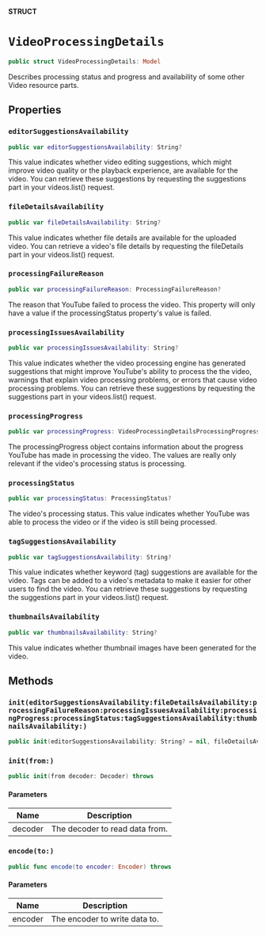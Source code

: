 **STRUCT**

# `VideoProcessingDetails`

```swift
public struct VideoProcessingDetails: Model
```

Describes processing status and progress and availability of some other Video resource parts.

## Properties
### `editorSuggestionsAvailability`

```swift
public var editorSuggestionsAvailability: String?
```

This value indicates whether video editing suggestions, which might improve video quality or the playback experience, are available for the video. You can retrieve these suggestions by requesting the suggestions part in your videos.list() request.

### `fileDetailsAvailability`

```swift
public var fileDetailsAvailability: String?
```

This value indicates whether file details are available for the uploaded video. You can retrieve a video's file details by requesting the fileDetails part in your videos.list() request.

### `processingFailureReason`

```swift
public var processingFailureReason: ProcessingFailureReason?
```

The reason that YouTube failed to process the video. This property will only have a value if the processingStatus property's value is failed.

### `processingIssuesAvailability`

```swift
public var processingIssuesAvailability: String?
```

This value indicates whether the video processing engine has generated suggestions that might improve YouTube's ability to process the the video, warnings that explain video processing problems, or errors that cause video processing problems. You can retrieve these suggestions by requesting the suggestions part in your videos.list() request.

### `processingProgress`

```swift
public var processingProgress: VideoProcessingDetailsProcessingProgress?
```

The processingProgress object contains information about the progress YouTube has made in processing the video. The values are really only relevant if the video's processing status is processing.

### `processingStatus`

```swift
public var processingStatus: ProcessingStatus?
```

The video's processing status. This value indicates whether YouTube was able to process the video or if the video is still being processed.

### `tagSuggestionsAvailability`

```swift
public var tagSuggestionsAvailability: String?
```

This value indicates whether keyword (tag) suggestions are available for the video. Tags can be added to a video's metadata to make it easier for other users to find the video. You can retrieve these suggestions by requesting the suggestions part in your videos.list() request.

### `thumbnailsAvailability`

```swift
public var thumbnailsAvailability: String?
```

This value indicates whether thumbnail images have been generated for the video.

## Methods
### `init(editorSuggestionsAvailability:fileDetailsAvailability:processingFailureReason:processingIssuesAvailability:processingProgress:processingStatus:tagSuggestionsAvailability:thumbnailsAvailability:)`

```swift
public init(editorSuggestionsAvailability: String? = nil, fileDetailsAvailability: String? = nil, processingFailureReason: ProcessingFailureReason? = nil, processingIssuesAvailability: String? = nil, processingProgress: VideoProcessingDetailsProcessingProgress? = nil, processingStatus: ProcessingStatus? = nil, tagSuggestionsAvailability: String? = nil, thumbnailsAvailability: String? = nil)
```

### `init(from:)`

```swift
public init(from decoder: Decoder) throws
```

#### Parameters

| Name | Description |
| ---- | ----------- |
| decoder | The decoder to read data from. |

### `encode(to:)`

```swift
public func encode(to encoder: Encoder) throws
```

#### Parameters

| Name | Description |
| ---- | ----------- |
| encoder | The encoder to write data to. |